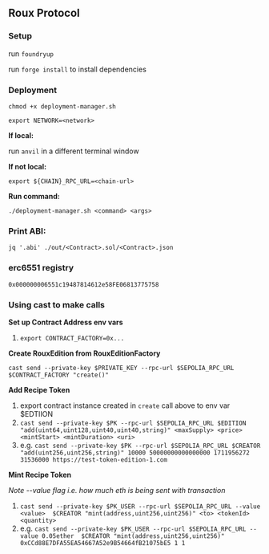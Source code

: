 ## Roux Protocol

### Setup

run `foundryup`

run `forge install` to install dependencies

### Deployment

`chmod +x deployment-manager.sh`

`export NETWORK=<network>`

**If local:**

run `anvil` in a different terminal window

**If not local:**

`export ${CHAIN}_RPC_URL=<chain-url>`

**Run command:**

`./deployment-manager.sh <command> <args>`

### Print ABI:

`jq '.abi' ./out/<Contract>.sol/<Contract>.json`

### erc6551 registry

`0x000000006551c19487814612e58FE06813775758`

### Using cast to make calls

**Set up Contract Address env vars**

1. `export CONTRACT_FACTORY=0x...`

**Create RouxEdition from RouxEditionFactory**

`cast send --private-key $PRIVATE_KEY --rpc-url $SEPOLIA_RPC_URL $CONTRACT_FACTORY "create()"`

**Add Recipe Token**

1. export contract instance created in `create` call above to env var $EDTIION
2. `cast send --private-key $PK --rpc-url $SEPOLIA_RPC_URL $EDITION "add(uint64,uint128,uint40,uint40,string)" <maxSupply> <price>  <mintStart> <mintDuration> <uri>`
3. e.g. `cast send --private-key $PK --rpc-url $SEPOLIA_RPC_URL $CREATOR "add(uint256,uint256,string)" 10000 50000000000000000 1711956272 31536000 https://test-token-edition-1.com`

**Mint Recipe Token**

_Note --value flag i.e. how much eth is being sent with transaction_

1. `cast send --private-key $PK_USER --rpc-url $SEPOLIA_RPC_URL --value <value>  $CREATOR "mint(address,uint256,uint256)" <to> <tokenId> <quantity>`
2. e.g. `cast send --private-key $PK_USER --rpc-url $SEPOLIA_RPC_URL --value 0.05ether  $CREATOR "mint(address,uint256,uint256)" 0xCCd88E7DFA55EA54667A52e9B54664fB21075bE5 1 1`
